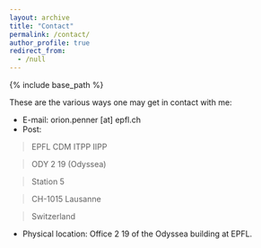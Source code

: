 ```yaml
---
layout: archive
title: "Contact"
permalink: /contact/
author_profile: true
redirect_from:
  - /null
---
```


{% include base_path %}

These are the various ways one may get in contact with me:

* E-mail: orion.penner [at] epfl.ch
* Post:

> EPFL CDM ITPP IIPP

> ODY 2 19 (Odyssea)

> Station 5

> CH-1015 Lausanne

> Switzerland

* Physical location: Office 2 19 of the Odyssea building at EPFL.
